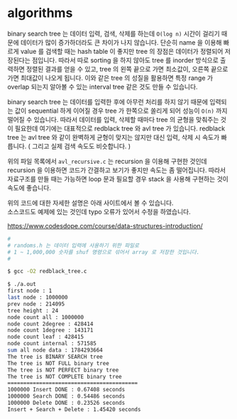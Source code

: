 # algorithms


binary search tree 는 데이터 입력, 검색, 삭제를 하는데 `O(log n)` 시간이 걸리기 때문에
데이터가 많이 증가하더라도 큰 차이가 나지 않습니다.
단순히 name 을 이용해 빠르게 value 를 검색할 때는 hash table 이 좋지만 tree 의 장점은
데이터가 정렬되어 저장된다는 점입니다.
따라서 따로 sorting 을 하지 않아도 tree 를 inorder 방식으로 출력하면 정렬된 결과를 얻을 수 있고,
tree 의 왼쪽 끝으로 가면 최소값이, 오른쪽 끝으로 가면 최대값이 나오게 됩니다.
이와 같은 tree 의 성질을 활용하면 특정 range 가 overlap 되는지 알아볼 수 있는 interval tree
같은 것도 만들 수 있습니다.


binary search tree 는 데이터를 입력한 후에 아무런 처리를 하지 않기 때문에
입력되는 값이 sequential 하게 이어질 경우 tree 가 한쪽으로 쏠리게 되어 성능이 `O(n)` 까지
떨어질 수 있습니다.
따라서 데이터를 입력, 삭제할 때마다 tree 의 균형을 맞춰주는 것이 필요한데
여기에는 대표적으로 redblack tree 와 avl tree 가 있습니다.
redblack tree 는 avl tree 와 같이 완벽하게 균형이 맞지는 않지만 대신 입력, 삭제 시 속도가
빠릅니다. ( 그리고 실제 검색 속도도 비슷합니다. )


위의 파일 목록에서 `avl_recursive.c` 는 recursion 을 이용해 구현한 것인데 recursion 을
이용하면 코드가 간결하고 보기가 좋지만 속도는 좀 떨어집니다.
따라서 자료구조를 만들 때는 가능하면 loop 문과 필요할 경우 stack 을 사용해 구현하는 것이
속도에 좋습니다.


위의 코드에 대한 자세한 설명은 아래 사이트에서 볼 수 있습니다.  
소스코드도 예제에 있는 것인데 typo 오류가 있어서 수정을 하였습니다.

https://www.codesdope.com/course/data-structures-introduction/


```sh
#
# randoms.h 는 데이터 입력에 사용하기 위한 파일로 
# 1 ~ 1,000,000 숫자를 shuf 명령으로 섞어서 array 로 저장한 것입니다.
#

$ gcc -O2 redblack_tree.c

$ ./a.out 
first node : 1
last node : 1000000
prev node : 214095
tree height : 24
node count all : 1000000
node count 2degree : 428414
node count 1degree : 143171
node count leaf : 428415
node count internal : 571585
sum all node data : 1784293664
The tree is BINARY SEARCH tree
The tree is NOT FULL binary tree
The tree is NOT PERFECT binary tree
The tree is NOT COMPLETE binary tree
=========================================
1000000 Insert DONE : 0.67408 seconds
1000000 Search DONE : 0.54486 seconds
1000000 Delete DONE : 0.23526 seconds
Insert + Search + Delete : 1.45420 seconds
```
